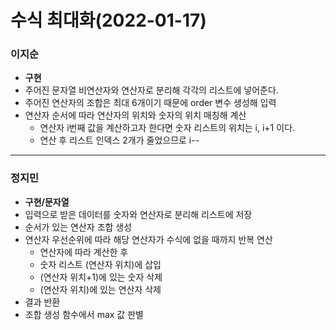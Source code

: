# 수식 최대화(2022-01-17)
### 이지순
* **구현**
* 주어진 문자열 비연산자와 연산자로 분리해 각각의 리스트에 넣어준다.
* 주어진 연산자의 조합은 최대 6개이기 때문에 order 변수 생성해 입력
* 연산자 순서에 따라 연산자의 위치와 숫자의 위치 매칭해 계산
  * 연산자 i번째 값을 계산하고자 한다면 숫자 리스트의 위치는 i, i+1 이다.
  * 연산 후 리스트 인덱스 2개가 줄었으므로 i--
---
### 정지민
* **구현/문자열**
* 입력으로 받은 데이터를 숫자와 연산자로 분리해 리스트에 저장
* 순서가 있는 연산자 조합 생성
* 연산자 우선순위에 따라 해당 연산자가 수식에 없을 때까지 반복 연산
  * 연산자에 따라 계산한 후
  * 숫자 리스트 (연산자 위치)에 삽입
  * (연산자 위치+1)에 있는 숫자 삭제
  * (연산자 위치)에 있는 연산자 삭제
* 결과 반환
* 조합 생성 함수에서 max 값 판별
